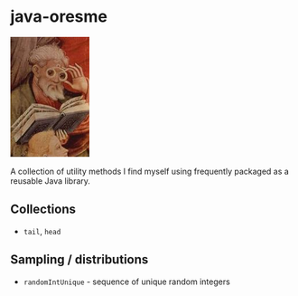 # java-oresme

![](docs/oresme.jpg)

A collection of utility methods I find myself using frequently packaged as a reusable Java library.

## Collections

* `tail`, `head`

## Sampling / distributions

* `randomIntUnique` - sequence of unique random integers